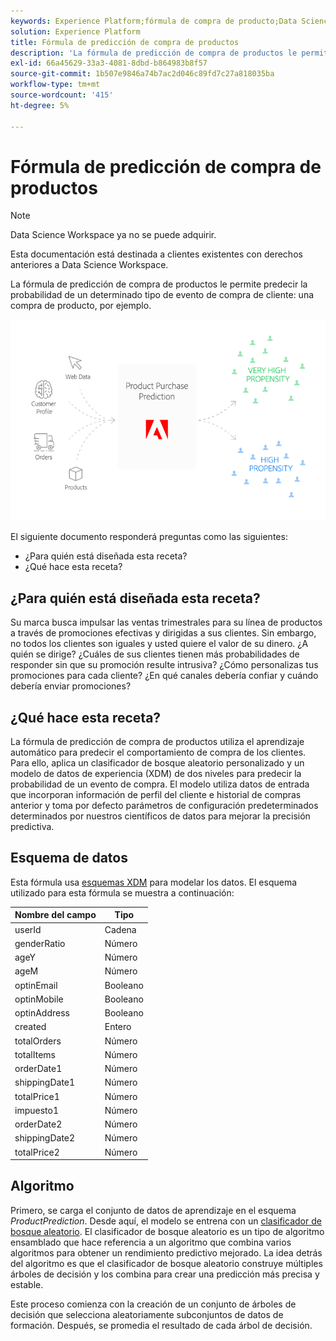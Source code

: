 ```yaml
---
keywords: Experience Platform;fórmula de compra de producto;Data Science Workspace;temas populares;recetas;receta previa a la compilación
solution: Experience Platform
title: Fórmula de predicción de compra de productos
description: 'La fórmula de predicción de compra de productos le permite predecir la probabilidad de un determinado tipo de evento de compra de cliente: una compra de producto, por ejemplo.'
exl-id: 66a45629-33a3-4081-8dbd-b864983b8f57
source-git-commit: 1b507e9846a74b7ac2d046c89fd7c27a818035ba
workflow-type: tm+mt
source-wordcount: '415'
ht-degree: 5%

---
```


# Fórmula de predicción de compra de productos

>[!NOTE]
>
>Data Science Workspace ya no se puede adquirir.
>
>Esta documentación está destinada a clientes existentes con derechos anteriores a Data Science Workspace.

La fórmula de predicción de compra de productos le permite predecir la probabilidad de un determinado tipo de evento de compra de cliente: una compra de producto, por ejemplo.

![](../images/pre-built-recipes/ppp_bigpicture.png)

El siguiente documento responderá preguntas como las siguientes:

* ¿Para quién está diseñada esta receta?
* ¿Qué hace esta receta?

## ¿Para quién está diseñada esta receta?

Su marca busca impulsar las ventas trimestrales para su línea de productos a través de promociones efectivas y dirigidas a sus clientes. Sin embargo, no todos los clientes son iguales y usted quiere el valor de su dinero. ¿A quién se dirige? ¿Cuáles de sus clientes tienen más probabilidades de responder sin que su promoción resulte intrusiva? ¿Cómo personalizas tus promociones para cada cliente? ¿En qué canales debería confiar y cuándo debería enviar promociones?

## ¿Qué hace esta receta?

La fórmula de predicción de compra de productos utiliza el aprendizaje automático para predecir el comportamiento de compra de los clientes. Para ello, aplica un clasificador de bosque aleatorio personalizado y un modelo de datos de experiencia (XDM) de dos niveles para predecir la probabilidad de un evento de compra. El modelo utiliza datos de entrada que incorporan información de perfil del cliente e historial de compras anterior y toma por defecto parámetros de configuración predeterminados determinados por nuestros científicos de datos para mejorar la precisión predictiva.

## Esquema de datos

Esta fórmula usa [esquemas XDM](../../xdm/home.md) para modelar los datos. El esquema utilizado para esta fórmula se muestra a continuación:

| Nombre del campo | Tipo |
| --- | --- |
| userId | Cadena |
| genderRatio | Número |
| ageY | Número |
| ageM | Número |
| optinEmail | Booleano |
| optinMobile | Booleano |
| optinAddress | Booleano |
| created | Entero |
| totalOrders | Número |
| totalItems | Número |
| orderDate1 | Número |
| shippingDate1 | Número |
| totalPrice1 | Número |
| impuesto1 | Número |
| orderDate2 | Número |
| shippingDate2 | Número |
| totalPrice2 | Número |


## Algoritmo

Primero, se carga el conjunto de datos de aprendizaje en el esquema *ProductPrediction*. Desde aquí, el modelo se entrena con un [clasificador de bosque aleatorio](https://scikit-learn.org/stable/modules/generated/sklearn.ensemble.RandomForestClassifier.html). El clasificador de bosque aleatorio es un tipo de algoritmo ensamblado que hace referencia a un algoritmo que combina varios algoritmos para obtener un rendimiento predictivo mejorado. La idea detrás del algoritmo es que el clasificador de bosque aleatorio construye múltiples árboles de decisión y los combina para crear una predicción más precisa y estable.

Este proceso comienza con la creación de un conjunto de árboles de decisión que selecciona aleatoriamente subconjuntos de datos de formación. Después, se promedia el resultado de cada árbol de decisión.
